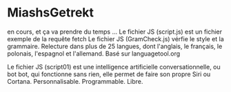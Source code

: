 # MiashsGetrekt 
en cours, et ça va prendre du temps ...
Le fichier JS (script.js) est un fichier exemple de la requête fetch
Le fichier JS (GramCheck.js) vérfie le style et la grammaire. Relecture dans plus de 25 langues, dont l'anglais, le français, le polonais, l'espagnol et l'allemand. Basé sur languagetool.org

Le fichier JS (script01) est une intelligence artificielle conversationnelle, ou bot bot, qui fonctionne sans rien, elle permet de faire son propre Siri ou Cortana. Personnalisable. Programmable. Libre.

